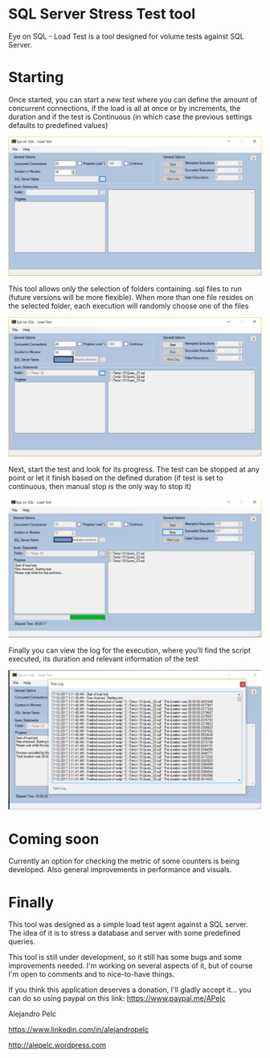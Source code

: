# SQL Server Stress Test tool

Eye on SQL - Load Test is a tool designed for volume tests against SQL Server.

# Starting

Once started, you can start a new test where you can define the amount of concurrent connections, if the load is all at once or by increments, the duration and if the test is Continuous (in which case the previous settings defaults to predefined values)

![alt text](Pics/Initial.png)

This tool allows only the selection of folders containing .sql files to run (future versions will be more flexible). When more than one file resides on the selected folder, each execution will randomly choose one of the files

![alt text](Pics/SelectFiles.png)

Next, start the test and look for its progress. The test can be stopped at any point or let it finish based on the defined duration (if test is set to continuous, then manual stop is the only way to stop it)

![alt text](Pics/Execution.png)

Finally you can view the log for the execution, where you'll find the script executed, its duration and relevant information of the test

![alt text](Pics/Logs.png)


# Coming soon

Currently an option for checking the metric of some counters is being developed. Also general improvements in performance and visuals.

# Finally

This tool was designed as a simple load test agent against a SQL server. The idea of it is to stress a database and server with some predefined queries.

This tool is still under development, so it still has some bugs and some improvements needed. I'm working on several aspects of it, but of course I'm open to comments and to nice-to-have things.

If you think this application deserves a donation, I'll gladly accept it... you can do so using paypal on this link: https://www.paypal.me/APelc 

Alejandro Pelc

https://www.linkedin.com/in/alejandropelc

http://alepelc.wordpress.com
